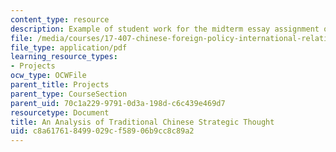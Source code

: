 ```yaml
---
content_type: resource
description: Example of student work for the midterm essay assignment of the course.
file: /media/courses/17-407-chinese-foreign-policy-international-relations-and-strategy-spring-2009/c8a617618499029cf58906b9cc8c89a2_MIT17_407S09_midterm1.pdf
file_type: application/pdf
learning_resource_types:
- Projects
ocw_type: OCWFile
parent_title: Projects
parent_type: CourseSection
parent_uid: 70c1a229-9791-0d3a-198d-c6c439e469d7
resourcetype: Document
title: An Analysis of Traditional Chinese Strategic Thought
uid: c8a61761-8499-029c-f589-06b9cc8c89a2
---
```

